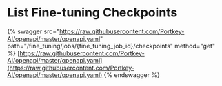 # List Fine-tuning Checkpoints

{% swagger src="https://raw.githubusercontent.com/Portkey-AI/openapi/master/openapi.yaml" path="/fine_tuning/jobs/{fine_tuning_job_id}/checkpoints" method="get" %}
[https://raw.githubusercontent.com/Portkey-AI/openapi/master/openapi.yaml](https://raw.githubusercontent.com/Portkey-AI/openapi/master/openapi.yaml)
{% endswagger %}
